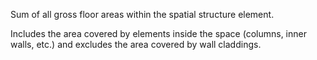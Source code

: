 Sum of all gross floor areas within the spatial structure element.

Includes the area covered by elements inside the space (columns, inner walls, etc.) and excludes the area covered by wall claddings.
